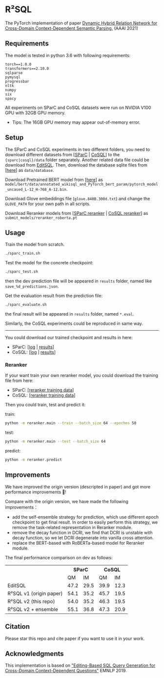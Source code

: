# R²SQL
The PyTorch implementation of paper [Dynamic Hybrid Relation Network for Cross-Domain Context-Dependent Semantic Parsing.](https://arxiv.org/pdf/2101.01686) (AAAI 2021)


## Requirements
The model is tested in python 3.6 with following requirements:
```
torch==1.0.0
transformers==2.10.0
sqlparse
pymysql
progressbar
nltk
numpy
six
spacy
```
All experiments on SParC and CoSQL datasets were run on NVIDIA V100 GPU with 32GB GPU memory.
* Tips: The 16GB GPU memory may appear out-of-memory error.

## Setup

The SParC and CoSQL experiments in two different folders, you need to download different datasets from [[SParC](https://yale-lily.github.io/spider) | [CoSQL](https://yale-lily.github.io/cosql)] to the `{sparc|cosql}/data` folder separately.
Another related data file could be download from [EditSQL](https://github.com/ryanzhumich/editsql/tree/master/data).
Then, download the database sqlite files from [[here](https://drive.google.com/file/d/1a828mkHcgyQCBgVla0jGxKJ58aV8RsYK/view?usp=sharing)] as `data/database`.

Download Pretrained BERT model from [[here](https://drive.google.com/file/d/1f_LEWVgrtZLRuoiExJa5fNzTS8-WcAX9/view?usp=sharing)] as `model/bert/data/annotated_wikisql_and_PyTorch_bert_param/pytorch_model_uncased_L-12_H-768_A-12.bin`.

Download Glove embeddings file (`glove.840B.300d.txt`) and change the `GLOVE_PATH` for your own path in all scripts. 

Download Reranker models from [[SParC reranker](https://drive.google.com/file/d/1cA106xgSx6KeonOxD2sZ06Eolptxt_OG/view?usp=sharing) | [CoSQL reranker](https://drive.google.com/file/d/1UURYw15T6zORcYRTvP51MYkzaxNmvRIU/view?usp=sharing)] as `submit_models/reranker_roberta.pt`

## Usage

Train the model from scratch.
```bash
./sparc_train.sh
```

Test the model for the concrete checkpoint:
```bash
./sparc_test.sh
```
then the dev prediction file will be appeared in `results` folder, named like `save_%d_predictions.json`.

Get the evaluation result from the prediction file:
```bash
./sparc_evaluate.sh
```
the final result will be appeared in `results` folder, named `*.eval`.

Similarly, the CoSQL experiments could be reproduced in same way.

---

You could download our trained checkpoint and results in here:

* SParC: [[log](https://drive.google.com/file/d/19ySQ_4x3R-T0cML2uJQBaYI2EyTlPr1G/view?usp=sharing) | [results](https://drive.google.com/file/d/12-kTEnNJKKblPDx5UIz5W0lVvf_sWpyS/view?usp=sharing)]
* CoSQL: [[log](https://drive.google.com/file/d/1QaxM8AUu3cQUXIZvCgoqW115tZCcEppl/view?usp=sharing) | [results](https://drive.google.com/file/d/1fCTRagV46gvEKU5XPje0Um69rMkEAztU/view?usp=sharing)]

### Reranker
If your want train your own reranker model, you could download the training file from here:

* SParC: [[reranker training data](https://drive.google.com/file/d/1XEiYUmDsVGouCO6NZS1yyMkUDxvWgCZ9/view?usp=sharing)]
* CoSQL: [[reranker training data](https://drive.google.com/file/d/1mzjywnMiABOTHYC9BWOoUOn4HnokcX8i/view?usp=sharing)]

Then you could train, test and predict it:

train:
```bash
python -m reranker.main --train --batch_size 64 --epoches 50
```

test:
```bash
python -m reranker.main --test --batch_size 64
```

predict:
```bash
python -m reranker.predict
```


## Improvements
We have improved the origin version (descripted in paper) and got more performance improvements :partying_face:!

Compare with the origin version, we have made the following improvements：

* add the self-ensemble strategy for prediction, which use different epoch checkpoint to get final result. In order to easily perform this strategy, we remove the task-related representation in Reranker module.
* remove the decay function in DCRI, we find that DCRI is unstable with decay function, so we let DCRI degenerate into vanilla cross attention.
* replace the BERT-based with RoBERTa-based model for Reranker module.

The final performance comparison on dev as follows:

<table>
  <tr>
    <th></th>
    <th colspan="2">SParC</th>
    <th colspan="2">CoSQL</th>
  </tr>
  <tr>
    <td></td>
    <td>QM</td>
    <td>IM</td>
    <td>QM</td>
    <td>IM</td>
  </tr>
  <tr>
    <td>EditSQL</td>
    <td>47.2</td>
    <td>29.5</td>
    <td>39.9</td>
    <td>12.3</td>
  </tr>
  <tr>
    <td>R²SQL v1 (origin paper)</td>
    <td>54.1</td>
    <td>35.2</td>
    <td>45.7</td>
    <td>19.5</td>
  </tr>
  <tr>
    <td>R²SQL v2 (this repo)</td>
    <td>54.0</td>
    <td>35.2</td>
    <td>46.3</td>
    <td>19.5</td>
  </tr>
  <tr>
    <td>R²SQL v2 + ensemble </td>
    <td>55.1</td>
    <td>36.8</td>
    <td>47.3</td>
    <td>20.9</td>
  </tr>
</table>

## Citation
Please star this repo and cite paper if you want to use it in your work.


## Acknowledgments
This implementation is based on ["Editing-Based SQL Query Generation for Cross-Domain Context-Dependent Questions"](https://github.com/ryanzhumich/editsql) EMNLP 2019.

